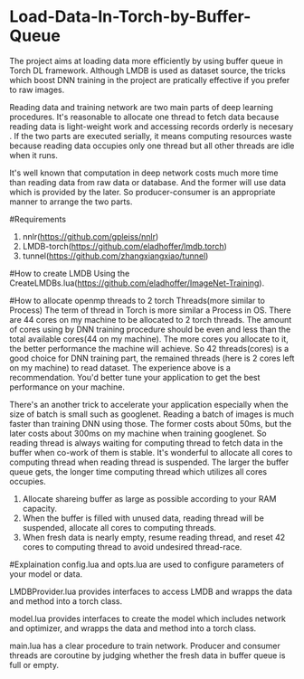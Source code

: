# Load-Data-In-Torch-by-Buffer-Queue
The project aims at loading data more efficiently by using buffer queue in Torch DL framework. Although LMDB is used as dataset source, the tricks which boost DNN training in the project are pratically effective if you prefer to raw images.

Reading data and training network are two main parts of deep learning procedures. It's reasonable to allocate one thread to fetch data because reading data is light-weight work and accessing records orderly is necesary . If the two parts are executed serially, it means computing resources waste because reading data occupies only one thread but all other threads are idle when it runs. 

It's well known that computation in deep network costs much more time than reading data from raw data or database. And the former will use data which is provided by the later. So producer-consumer is an appropriate manner to arrange the two parts.

#Requirements
1. nnlr(https://github.com/gpleiss/nnlr)
2. LMDB-torch(https://github.com/eladhoffer/lmdb.torch)
3. tunnel(https://github.com/zhangxiangxiao/tunnel)

#How to create LMDB
Using the CreateLMDBs.lua(https://github.com/eladhoffer/ImageNet-Training).

#How to allocate openmp threads to 2 torch Threads(more similar to Process)
The term of thread in Torch is more similar a Process in OS. There are 44 cores on my machine to be allocated to 2 torch threads. The amount of cores using by DNN training procedure should be even and less than the total available cores(44 on my machine). The more cores you allocate to it, the better performance the machine will achieve. So 42 threads(cores) is a good choice for DNN training part, the remained threads (here is 2 cores left on my machine) to read dataset. The experience above is a recommendation. You'd better tune your application to get the best performance on your machine.

There's an another trick to accelerate your application especially when the size of batch is small such as googlenet. Reading a batch of images is much faster than training DNN using those. The former costs about 50ms, but the later costs about 300ms on my machine when training googlenet. So reading thread is always waiting for computing thread to fetch data in the buffer when co-work of them is stable. It's wonderful to allocate all cores to computing thread when reading thread is suspended. The larger the buffer queue gets, the longer time computing thread which utilizes all cores occupies.  

1. Allocate shareing buffer as large as possible according to your RAM capacity. 
2. When the buffer is filled with unused data, reading thread will be suspended, allocate all cores to computing threads.
3. When fresh data is nearly empty, resume reading thread, and reset 42 cores to computing thread to avoid undesired thread-race.


#Explaination
config.lua and opts.lua are used to configure parameters of your model or data.

LMDBProvider.lua provides interfaces to access LMDB and wrapps the data and method into a torch class.

model.lua provides interfaces to create the model which includes network and optimizer, and wrapps the data and method into a torch class.

main.lua has a clear procedure to train network. Producer and consumer threads are coroutine by judging whether the fresh data in buffer queue is full or empty.

  

